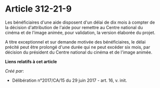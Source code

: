 # Article 312-21-9

Les bénéficiaires d'une aide disposent d'un délai de dix mois à compter de la décision d'attribution de l'aide pour remettre
au Centre national du cinéma et de l'image animée, pour validation, la version élaborée du projet.

A titre exceptionnel et sur demande motivée des bénéficiaires, le délai précité peut être prolongé d'une durée qui ne peut
excéder six mois, par décision du président du Centre national du cinéma et de l'image animée.

**Liens relatifs à cet article**

_Créé par_:

  - Délibération n°2017/CA/15 du 29 juin 2017 - art. 16, v. init.
